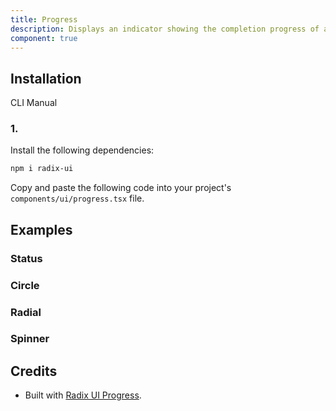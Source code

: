 ```yaml
---
title: Progress
description: Displays an indicator showing the completion progress of a task, typically displayed as a progress bar.
component: true
---
```


## Installation

CLI
Manual

### 1.

Install the following dependencies:

```bash
npm i radix-ui
```

Copy and paste the following code into your project's `components/ui/progress.tsx` file.

## Examples

### Status

### Circle

### Radial

### Spinner

## Credits

- Built with [Radix UI Progress](https://www.radix-ui.com/primitives/docs/components/progress).

